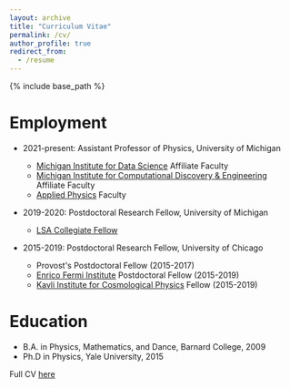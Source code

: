 ```yaml
---
layout: archive
title: "Curriculum Vitae"
permalink: /cv/
author_profile: true
redirect_from:
  - /resume
---
```


{% include base_path %}


Employment
=====
* 2021-present: Assistant Professor of Physics, University of Michigan
  * [Michigan Institute for Data Science](https://midas.umich.edu/faculty-member/camille-avestruz/) Affiliate Faculty
  * [Michigan Institute for Computational Discovery & Engineering](https://micde.umich.edu/faculty-member/camille-avestruz/) Affiliate Faculty
  * [Applied Physics](https://lsa.umich.edu/appliedphysics/people/faculty/cavestru.html) Faculty

* 2019-2020: Postdoctoral Research Fellow, University of Michigan
  * [LSA Collegiate Fellow](https://lsa.umich.edu/lsa/dei/lsa-collegiate-postdoctoral-fellowship-program.html)
    
* 2015-2019: Postdoctoral Research Fellow, University of Chicago
  * Provost's Postdoctoral Fellow (2015-2017)
  * [Enrico Fermi Institute](https://efi.uchicago.edu/) Postdoctoral Fellow (2015-2019)
  * [Kavli Institute for Cosmological Physics](https://kavlicosmo.uchicago.edu/) Fellow (2015-2019)

Education
=====
* B.A. in Physics, Mathematics, and Dance, Barnard College, 2009
* Ph.D in Physics, Yale University, 2015

Full CV [here](https://www.overleaf.com/read/vjbtwddpmnrs#edcc1d)  
